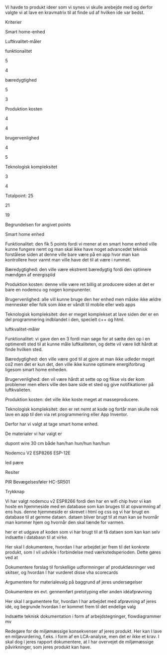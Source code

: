Vi havde to produkt ideer som vi synes vi skulle arebejde med og derfor valgte vi at lave en kravmatrix til at finde ud af hvilken ide var bedst.  

Kriterier 

Smart home-enhed  

Luftkvalitet-måler  

funktionalitet 

5 

4 

bæredygtighed 

5 

3 

Produktion kosten  

4 

4 

brugervenlighed 

4 

5 

Teknologisk kompleksitet  

3 

4 

Totalpoint: 25 

21 

19 

Begrundelsen for angivet points  

Smart home enhed  

Funktionalitet: den fik 5 points fordi vi mener at en smart home enhed ville kunne fungere nemt og man skal ikke have noget advancedet teknisk forstålese siden at denne ville bare være på en app hvor man kan kontrollere hvor varmt man ville have det til at være i rummet.  

Bæredygtighed: den ville være ekstremt bæredygtig fordi den optimere mændgen af energisplid  

Produktion kosten: denne ville være ret billig at producere siden at det er bare en nodemcu og nogen kompunenter. 

Brugervenlighed: alle vill kunne bruge den her enhed men måske ikke ældre mennesker eller folk som ikke er våndt til mobile eller web apps   

Teknologisk kompleksitet: den er meget komplekset at lave siden der er en del programmering indblandet i den, specielt c++ og html. 

luftkvalitet-måler 

Funktionalitet: vi gave den en 3 fordi man søge for at sætte den op i en optimerelt sted til at kunne måle luftkaliteten, og dette vil være lidt hårdt at finde hvilken sted.  

Bæredygtighed: den ville være god til at gjore at man ikke udleder meget co2 men det er kun det, den ville ikke kunne optimere energiforbrug ligesom smart home enheden.  

Brugervenlighed: den vil være hårdt at sette op og fikse vis der kom problemer men ellers ville den bare side et sted og give notifikationer på luftkvalieten. 

Produktion kosten: det ville ikke koste meget at masseproducere. 

Teknologisk kompleksitet: den er ret nemt at kode og fortår man skulle nok lave en app til den via ret programmering eller App Inventor. 

Derfor har vi valgt at tage smart home enhed.   

De materialer vi har valgt er  

 dupont wire 30 cm både han/han hun/hun han/hun  

Nodemcu V2 ESP8266 ESP-12E 

led pære 

Resiter  

PIR Bevægelsesføler HC-SR501 

Trykknap 

Vi har valgt nodemcu v2 ESP8266 fordi den har en wifi chip hvor vi kan hoste en hjemmeside med en database som kan bruges til at  opvarmning af ens hus. denne hjemmeside er skrevet i html og css og vi har brugt en database til at gemme dataen. dataen bliver brugt til at man kan se hvornår man kommer hjem og hvornår den skal tænde for varmen.


her er et udgave af koden som vi har brugt til at få dataen som kan kan selv indsætte i databasn til at virke. 


Her skal I dokumentere, hvordan I har arbejdet jer frem til det konkrete produkt, som I vil udvikle i forbindelse med værkstedsperioden. Dette gøres ved at  

Dokumentere forslag til forskellige udformninger af produktløsninger ved skitser, og hvordan I har vurderet disse vha scorecards 

Argumentere for materialevalg på baggrund af jeres undersøgelser 

Dokumentere en evt. gennemført pretotyping eller anden idéafprøvning 

Her skal I argumentere for, hvordan I har arbejdet med afprøvning af jeres idé, og begrunde hvordan I er kommet frem til det endelige valg 

Indsætte teknisk dokumentation i form af arbejdstegninger, flowdiagrammer mv 

Redegøre for de miljømæssige konsekvenser af jeres produkt. Her kan I lave en miljøvurdering, f.eks. i form af en LCA-analyse, men det er ikke et krav. I skal dog i jeres rapport dokumentere, at I har overvejet de miljømæssige påvirkninger, som jeres produkt kan have. 